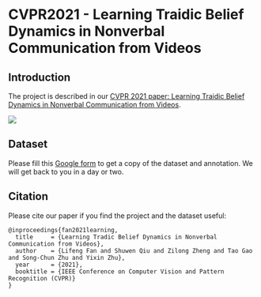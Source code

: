 
# CVPR2021 - Learning Traidic Belief Dynamics in Nonverbal Communication from Videos

Introduction
----

The project is described in our [CVPR 2021 paper: Learning Traidic Belief Dynamics in Nonverbal Communication from Videos](https://lifengfan.github.io/files/cvpr21/TBD_paper.pdf).   

![](https://github.com/LifengFan/Tradic-Belief-Dynamics/blob/master/doc/motivation.jpg)  


Dataset
----

Please fill this [Google form](https://docs.google.com/forms/d/e/1FAIpQLSe3v-qopGWjx3ZcrCzp7ReRf7VadBuVMhMXCsMe1z3qFVcGvA/viewform?usp=pp_url) to get a copy of the dataset and annotation. We will get back to you in a day or two.


Citation
----

Please cite our paper if you find the project and the dataset useful:


```
@inproceedings{fan2021learning,
  title     = {Learning Tradic Belief Dynamics in Nonverbal Communication from Videos},
  author    = {Lifeng Fan and Shuwen Qiu and Zilong Zheng and Tao Gao and Song-Chun Zhu and Yixin Zhu},
  year      = {2021},
  booktitle = {IEEE Conference on Computer Vision and Pattern Recognition (CVPR)}
}
```
